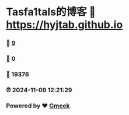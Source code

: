 # Tasfa1tals的博客 :link: https://hyjtab.github.io 
### :page_facing_up: [9](https://hyjtab.github.io/tag.html) 
### :speech_balloon: 0 
### :hibiscus: 19376 
### :alarm_clock: 2024-11-09 12:21:29 
### Powered by :heart: [Gmeek](https://github.com/Meekdai/Gmeek)
